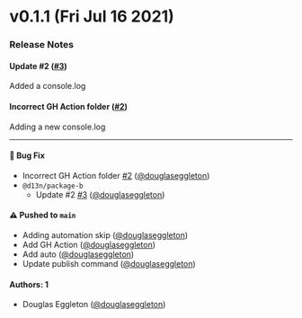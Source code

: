 # v0.1.1 (Fri Jul 16 2021)

### Release Notes

#### Update #2 ([#3](https://github.com/douglaseggleton/release/pull/3))

Added a console.log

#### Incorrect GH Action folder ([#2](https://github.com/douglaseggleton/release/pull/2))

Adding a new console.log

---

#### 🐛 Bug Fix

- Incorrect GH Action folder [#2](https://github.com/douglaseggleton/release/pull/2) ([@douglaseggleton](https://github.com/douglaseggleton))
- `@d13n/package-b`
  - Update #2 [#3](https://github.com/douglaseggleton/release/pull/3) ([@douglaseggleton](https://github.com/douglaseggleton))

#### ⚠️ Pushed to `main`

- Adding automation skip ([@douglaseggleton](https://github.com/douglaseggleton))
- Add GH Action ([@douglaseggleton](https://github.com/douglaseggleton))
- Add auto ([@douglaseggleton](https://github.com/douglaseggleton))
- Update publish command ([@douglaseggleton](https://github.com/douglaseggleton))

#### Authors: 1

- Douglas Eggleton ([@douglaseggleton](https://github.com/douglaseggleton))
